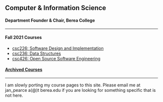 ## Computer & Information Science
#### Department Founder & Chair, Berea College

---
#### Fall 2021 Courses
- [csc226: Software Design and Implementation](https://berea-college-csc-226.github.io)
- [csc236: Data Structures](https://berea-college-csc236.github.io)
- [csc426: Open Source Software Engineering](./csc426/index.md)

#### [Archived Courses](./archived.md)

---

I am slowly porting my course pages to this site. Please email me at jan_pearce a(@)t berea.edu if you are looking for something specific that is not here.
